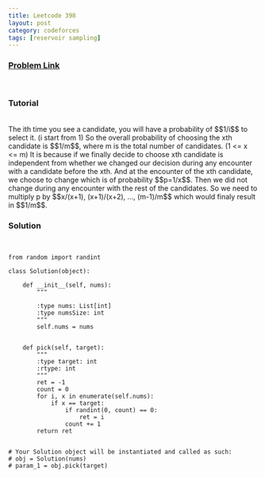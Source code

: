 ```yaml
---
title: Leetcode 398
layout: post
category: codeforces
tags: [reservoir sampling]
---
```



### [Problem Link](https://leetcode.com/problems/random-pick-index/)
<br/>

### Tutorial  
<br/>
The ith time you see a candidate, you will have a probability of $$1/i$$ to select it. (i start from 1)
So the overall probability of choosing the xth candidate is $$1/m$$, where m is the total number of candidates. (1 <= x <= m)
It is because if we finally decide to choose xth candidate is independent from whether we changed our decision during any encounter with a candidate before the xth.
And at the encounter of the xth candidate, we choose to change which is of probability $$p=1/x$$.
Then we did not change during any encounter with the rest of the candidates.
So we need to multiply p by $$x/(x+1), (x+1)/(x+2), ..., (m-1)/m$$ which would finaly result in $$1/m$$.
<br/>


### Solution  
<br/>

	from random import randint
	
	class Solution(object):
	
	    def __init__(self, nums):
	        """
	        
	        :type nums: List[int]
	        :type numsSize: int
	        """
	        self.nums = nums
	        
	
	    def pick(self, target):
	        """
	        :type target: int
	        :rtype: int
	        """
	        ret = -1
	        count = 0
	        for i, x in enumerate(self.nums):
	            if x == target:
	                if randint(0, count) == 0:
	                    ret = i
	                count += 1
	        return ret
	
	
	# Your Solution object will be instantiated and called as such:
	# obj = Solution(nums)
	# param_1 = obj.pick(target)
